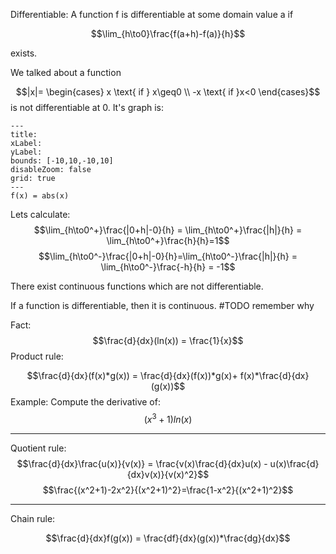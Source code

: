 
Differentiable: A function f is differentiable at some domain value a if 

$$\lim_{h\to0}\frac{f(a+h)-f(a)}{h}$$

exists.
 
We talked about a function 

$$|x|=
\begin{cases}
x \text{ if } x\geq0 \\
-x \text{ if }x<0
\end{cases}$$ is not differentiable at 0. It's graph is:

```functionplot
---
title: 
xLabel: 
yLabel: 
bounds: [-10,10,-10,10]
disableZoom: false
grid: true
---
f(x) = abs(x)
```

Lets calculate:
$$\lim_{h\to0^+}\frac{|0+h|-0}{h} = \lim_{h\to0^+}\frac{|h|}{h} = \lim_{h\to0^+}\frac{h}{h}=1$$
$$\lim_{h\to0^-}\frac{|0+h|-0}{h}=\lim_{h\to0^-}\frac{|h|}{h} = \lim_{h\to0^-}\frac{-h}{h} = -1$$

There exist continuous functions which are not differentiable.

If a function is differentiable, then it is continuous. #TODO remember why

Fact:
$$\frac{d}{dx}(ln(x)) = \frac{1}{x}$$
Product rule: 

$$\frac{d}{dx}(f(x)*g(x)) = \frac{d}{dx}(f(x))*g(x)+ f(x)*\frac{d}{dx}(g(x))$$
Example:
Compute the derivative of:
$$(x^3+1)ln(x)$$
___
Quotient rule:
$$\frac{d}{dx}\frac{u(x)}{v(x)} = \frac{v(x)\frac{d}{dx}u(x) - u(x)\frac{d}{dx}v(x)}{v(x)^2}$$
$$\frac{(x^2+1)-2x^2}{(x^2+1)^2}=\frac{1-x^2}{(x^2+1)^2}$$

___
Chain rule:

$$\frac{d}{dx}f(g(x)) = \frac{df}{dx}(g(x))*\frac{dg}{dx}$$
